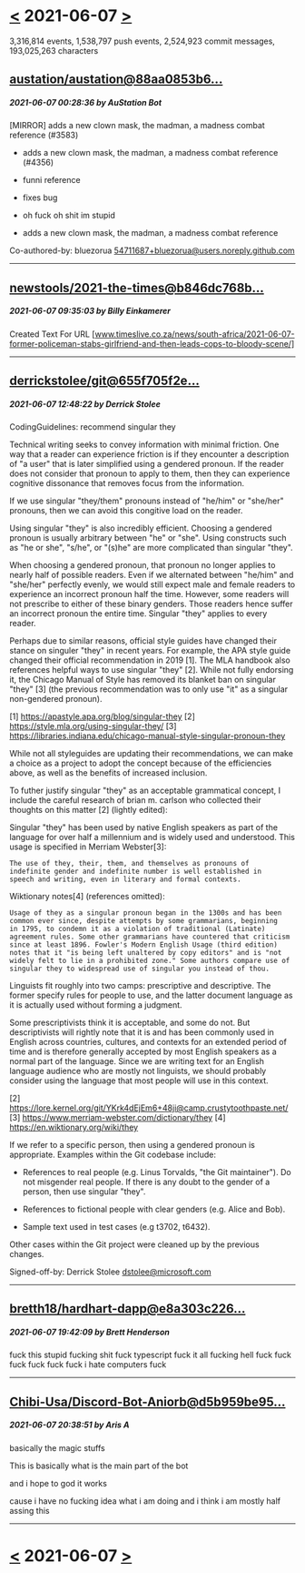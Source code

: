 # [<](2021-06-06.md) 2021-06-07 [>](2021-06-08.md)

3,316,814 events, 1,538,797 push events, 2,524,923 commit messages, 193,025,263 characters


## [austation/austation@88aa0853b6...](https://github.com/austation/austation/commit/88aa0853b61c1b41b4757279020813096d604661)
##### 2021-06-07 00:28:36 by AuStation Bot

[MIRROR] adds a new clown mask, the madman, a madness combat reference (#3583)

* adds a new clown mask, the madman, a madness combat reference (#4356)

* funni reference

* fixes bug

* oh fuck oh shit im stupid

* adds a new clown mask, the madman, a madness combat reference

Co-authored-by: bluezorua <54711687+bluezorua@users.noreply.github.com>

---
## [newstools/2021-the-times@b846dc768b...](https://github.com/newstools/2021-the-times/commit/b846dc768beaf0524570af6bcab3d20b41631455)
##### 2021-06-07 09:35:03 by Billy Einkamerer

Created Text For URL [www.timeslive.co.za/news/south-africa/2021-06-07-former-policeman-stabs-girlfriend-and-then-leads-cops-to-bloody-scene/]

---
## [derrickstolee/git@655f705f2e...](https://github.com/derrickstolee/git/commit/655f705f2e80c31355155dc6754a15ea77a99a30)
##### 2021-06-07 12:48:22 by Derrick Stolee

CodingGuidelines: recommend singular they

Technical writing seeks to convey information with minimal friction. One
way that a reader can experience friction is if they encounter a
description of "a user" that is later simplified using a gendered
pronoun. If the reader does not consider that pronoun to apply to them,
then they can experience cognitive dissonance that removes focus from
the information.

If we use singular "they/them" pronouns instead of "he/him" or "she/her"
pronouns, then we can avoid this congitive load on the reader.

Using singular "they" is also incredibly efficient. Choosing a gendered
pronoun is usually arbitrary between "he" or "she". Using constructs
such as "he or she", "s/he", or "(s)he" are more complicated than
singular "they".

When choosing a gendered pronoun, that pronoun no longer applies to
nearly half of possible readers. Even if we alternated between "he/him"
and "she/her" perfectly evenly, we would still expect male and female
readers to experience an incorrect pronoun half the time. However, some
readers will not prescribe to either of these binary genders. Those
readers hence suffer an incorrect pronoun the entire time. Singular
"they" applies to every reader.

Perhaps due to similar reasons, official style guides have changed their
stance on singuler "they" in recent years. For example, the APA style
guide changed their official recommendation in 2019 [1]. The MLA
handbook also references helpful ways to use singular "they" [2]. While
not fully endorsing it, the Chicago Manual of Style has removed its
blanket ban on singular "they" [3] (the previous recommendation was to
only use "it" as a singular non-gendered pronoun).

[1] https://apastyle.apa.org/blog/singular-they
[2] https://style.mla.org/using-singular-they/
[3] https://libraries.indiana.edu/chicago-manual-style-singular-pronoun-they

While not all styleguides are updating their recommendations, we can
make a choice as a project to adopt the concept because of the
efficiencies above, as well as the benefits of increased inclusion.

To futher justify singular "they" as an acceptable grammatical concept,
I include the careful research of brian m. carlson who collected their
thoughts on this matter [2] (lightly edited):

  Singular "they" has been used by native English speakers as part of
  the language for over half a millennium and is widely used and
  understood. This usage is specified in Merriam Webster[3]:

    The use of they, their, them, and themselves as pronouns of
    indefinite gender and indefinite number is well established in
    speech and writing, even in literary and formal contexts.

  Wiktionary notes[4] (references omitted):

    Usage of they as a singular pronoun began in the 1300s and has been
    common ever since, despite attempts by some grammarians, beginning
    in 1795, to condemn it as a violation of traditional (Latinate)
    agreement rules. Some other grammarians have countered that criticism
    since at least 1896. Fowler's Modern English Usage (third edition)
    notes that it "is being left unaltered by copy editors" and is "not
    widely felt to lie in a prohibited zone." Some authors compare use of
    singular they to widespread use of singular you instead of thou.

  Linguists fit roughly into two camps: prescriptive and descriptive.
  The former specify rules for people to use, and the latter document
  language as it is actually used without forming a judgment.

  Some prescriptivists think it is acceptable, and some do not. But
  descriptivists will rightly note that it is and has been commonly
  used in English across countries, cultures, and contexts for an
  extended period of time and is therefore generally accepted by most
  English speakers as a normal part of the language.  Since we are
  writing text for an English language audience who are mostly not
  linguists, we should probably consider using the language that most
  people will use in this context.

[2] https://lore.kernel.org/git/YKrk4dEjEm6+48ji@camp.crustytoothpaste.net/
[3] https://www.merriam-webster.com/dictionary/they
[4] https://en.wiktionary.org/wiki/they

If we refer to a specific person, then using a gendered pronoun is
appropriate. Examples within the Git codebase include:

* References to real people (e.g. Linus Torvalds, "the Git maintainer").
  Do not misgender real people. If there is any doubt to the gender of a
  person, then use singular "they".

* References to fictional people with clear genders (e.g. Alice and
  Bob).

* Sample text used in test cases (e.g t3702, t6432).

Other cases within the Git project were cleaned up by the previous
changes.

Signed-off-by: Derrick Stolee <dstolee@microsoft.com>

---
## [bretth18/hardhart-dapp@e8a303c226...](https://github.com/bretth18/hardhart-dapp/commit/e8a303c2262f3c519838989fa2cfc0ff04545ea6)
##### 2021-06-07 19:42:09 by Brett Henderson

 fuck this stupid fucking shit fuck typescript fuck it all fucking hell fuck fuck fuck fuck fuck fuck i hate computers fuck

---
## [Chibi-Usa/Discord-Bot-Aniorb@d5b959be95...](https://github.com/Chibi-Usa/Discord-Bot-Aniorb/commit/d5b959be95abf743fe911d3c305094e300a0a659)
##### 2021-06-07 20:38:51 by Aris A

basically the magic stuffs

This is basically what is the main part of the bot

and i hope to god it works

cause i have no fucking idea what i am doing and i think i am mostly half assing this

---

# [<](2021-06-06.md) 2021-06-07 [>](2021-06-08.md)

